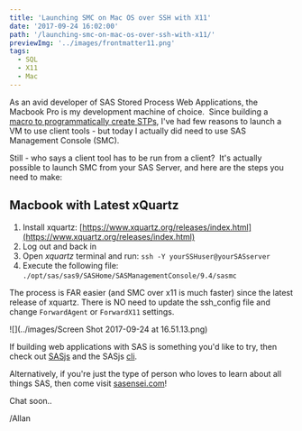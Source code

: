 ```yaml
---
title: 'Launching SMC on Mac OS over SSH with X11'
date: '2017-09-24 16:02:00'
path: '/launching-smc-on-mac-os-over-ssh-with-x11/'
previewImg: '../images/frontmatter11.png'
tags:
  - SQL
  - X11
  - Mac
---
```


As an avid developer of SAS Stored Process Web Applications, the Macbook Pro is my development machine of choice.&nbsp; Since building a <a href="https://github.com/sasjs/core/blob/main/meta/mm_createstp.sas" target="_blank">macro to programmatically create STPs</a>, I've had few reasons to launch a VM to use client tools - but today I actually did need to use SAS Management Console (SMC).

Still - who says a client tool has to be run from a client?&nbsp; It's actually possible to launch SMC from your SAS Server, and here are the steps you need to make:

## Macbook with Latest xQuartz

1. Install xquartz:  [https://www.xquartz.org/releases/index.html](https://www.xquartz.org/releases/index.html)
2. Log out and back in
3. Open _xquartz_ terminal and run: `ssh -Y yourSSHuser@yourSASserver`
4. Execute the following file: `./opt/sas/sas9/SASHome/SASManagementConsole/9.4/sasmc`

The process is FAR easier (and SMC over x11 is much faster) since the latest release of xquartz.  There is NO need to update the ssh_config file and change `ForwardAgent` or `ForwardX11` settings.

![](../images/Screen Shot 2017-09-24 at 16.51.13.png)

If building web applications with SAS is something you'd like to try, then check out [SASjs](https://sasjs.io) and the SASjs [cli](https://cli.sasjs.io).

Alternatively, if you're just the type of person who loves to learn about all things SAS, then come visit <a href="https://sasensei.com/">sasensei.com</a>!

Chat soon..

/Allan

